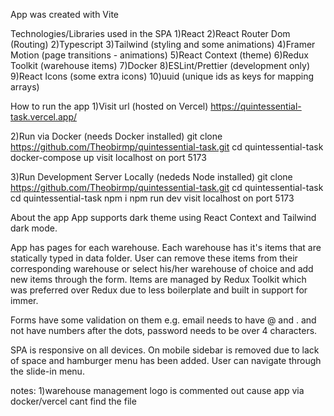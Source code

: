 App was created with Vite

Technologies/Libraries used in the SPA
1)React
2)React Router Dom (Routing)
2)Typescript
3)Tailwind (styling and some animations)
4)Framer Motion (page transitions - animations)
5)React Context (theme)
6)Redux Toolkit (warehouse items)
7)Docker
8)ESLint/Prettier (development only)
9)React Icons (some extra icons)
10)uuid (unique ids as keys for mapping arrays)

How to run the app
1)Visit url (hosted on Vercel)
https://quintessential-task.vercel.app/

2)Run via Docker (needs Docker installed)
git clone https://github.com/Theobirmp/quintessential-task.git
cd quintessential-task
docker-compose up
visit localhost on port 5173

3)Run Development Server Locally (nededs Node installed)
git clone https://github.com/Theobirmp/quintessential-task.git
cd quintessential-task
cd quintessential-task
npm i
npm run dev
visit localhost on port 5173

About the app
App supports dark theme using React Context and Tailwind dark mode.

App has pages for each warehouse. Each warehouse has it's items that are
statically typed in data folder. User can remove these items from their corresponding warehouse or select his/her warehouse of choice and add new items through the form.
Items are managed by Redux Toolkit which was preferred over Redux due to less boilerplate
and built in support for immer.

Forms have some validation on them e.g. email needs to have @ and . and not have numbers after the dots, password needs to be over 4 characters.

SPA is responsive on all devices. On mobile sidebar is removed due to lack of space and hamburger menu has been added. User can navigate through the slide-in menu.

notes:
1)warehouse management logo is commented out cause app via docker/vercel cant find the file
